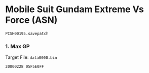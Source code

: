 #  Mobile Suit Gundam Extreme Vs Force (ASN)

`PCSH00195.savepatch`

### 1. Max GP

Target File: `data0000.bin`

```
20000228 05F5E0FF
```

